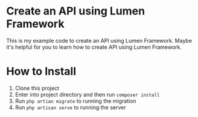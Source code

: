 # Create an API using Lumen Framework

This is my example code to create an API using Lumen Framework. Maybe it's helpful for you to learn how to create API using Lumen Framework.

# How to Install

1. Clone this project
2. Enter into project directory and then run `composer install`
2. Run `php artian migrate` to running the migration
3. Run `php artisan serve` to running the server
